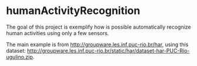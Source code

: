 humanActivityRecognition
========================

The goal of this project is exemplify how is possible automatically recognize human activities using only a few sensors.

The main example is from http://groupware.les.inf.puc-rio.br/har, using this dataset: http://groupware.les.inf.puc-rio.br/static/har/dataset-har-PUC-Rio-ugulino.zip.


